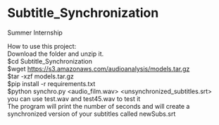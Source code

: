 # Subtitle_Synchronization
Summer Internship




How to use this project: \
Download the folder and unzip it.\
$cd Subtitle_Synchronization \
$wget https://s3.amazonaws.com/audioanalysis/models.tar.gz \
$tar -xzf models.tar.gz \
$pip install -r requirements.txt \
$python synchro.py <audio_film.wav> <unsynchronized_subtitles.srt>  \
you can use test.wav and test45.wav to test it \
The program will print the number of seconds and will create a synchronized version of your subtitles called newSubs.srt
